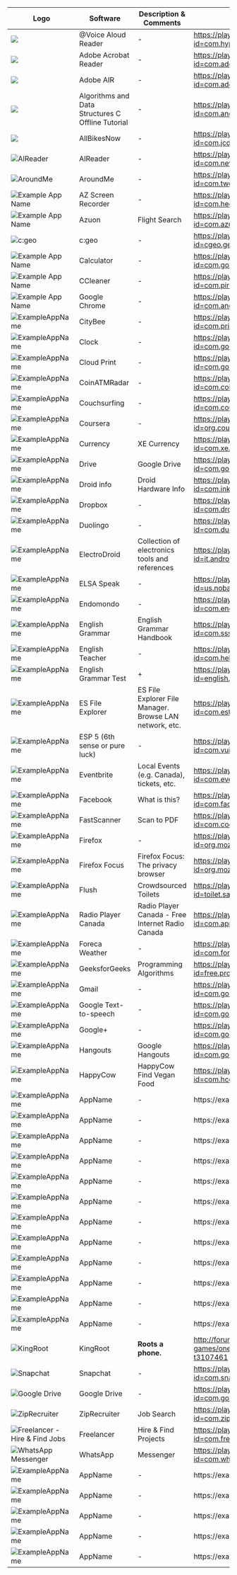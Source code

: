Logo | Software | Description & Comments | Url
------------ | ------------ | ------------- | -------------
![](https://lh6.ggpht.com/LP6ZbrckzcFBlPuH-CEkAWXgh8StKg-3M-a-bPB8Lo2KITpDP6VBahC7MSbD9Vx4VKU=w300 "") | @Voice Aloud Reader | - | https://play.google.com/store/apps/details?id=com.hyperionics.avar&hl=en
![](https://lh3.googleusercontent.com/k1vNtKXtkYmzT1YqEoJBF9-y8oiv7kCp3ldiwxgyNBlWCTgkUjElZCTG9S_8ClcFAN8R=w300 "") | Adobe Acrobat Reader | - | https://play.google.com/store/apps/details?id=com.adobe.reader&hl=en
![](https://lh3.googleusercontent.com/dRy9Pv-kKb3YSK5hwm7A2FsfDCpBjVnyjPvT7qsNiDP_drUP0lqxsCZg04kAQcHBuw=w300 "") | Adobe AIR | - | https://play.google.com/store/apps/details?id=com.adobe.air&hl=en
![](https://lh3.googleusercontent.com/3dvJqnc8hR9WFsjxjSN-dDXBiuk52lZAyrKiZM5jaaz3Jdk0wZ-YZIgzBergHxKMS3s=w300 "") | Algorithms and Data Structures C Offline Tutorial | - | https://play.google.com/store/apps/details?id=com.anees.algorithmsanddatastructures&hl=en
![](https://lh6.ggpht.com/K5l74O9_Ki0ibrho2jbUUjebS8XqFwksgQmvo2fSWZU0VbqBmTgyUG3goTyenOMJLrgv=w300 "") | AllBikesNow | - | https://play.google.com/store/apps/details?id=com.jcdecaux.allbikesnow&hl=en
![](https://exampleurloflogo "AlReader") | AlReader | - | https://play.google.com/store/apps/details?id=com.neverland.alreader
![](https://exampleurloflogo "AroundMe") | AroundMe | - | https://play.google.com/store/apps/details?id=com.tweakersoft.aroundme
![](https://exampleurloflogo "Example App Name") | AZ Screen Recorder | - | https://play.google.com/store/apps/details?id=com.hecorat.screenrecorder.free
![](https://exampleurloflogo "Example App Name") | Azuon | Flight Search | https://play.google.com/store/apps/details?id=com.azuon
![](https://exampleurloflogo "c:geo") | c:geo | - | https://play.google.com/store/apps/details?id=cgeo.geocaching
![](https://exampleurloflogo "Example App Name") | Calculator | - | https://play.google.com/store/apps/details?id=com.google.android.calculator
![](https://exampleurloflogo "Example App Name") | CCleaner | - | https://play.google.com/store/apps/details?id=com.piriform.ccleaner
![](https://exampleurloflogo "Example App Name") | Google Chrome | - | https://play.google.com/store/apps/details?id=com.android.chrome
![](https://exampleurloflogo "ExampleAppName") | CityBee | - | https://play.google.com/store/apps/details?id=com.primeleasing.citybee
![](https://exampleurloflogo "ExampleAppName") | Clock | - | https://play.google.com/store/apps/details?id=com.google.android.deskclock
![](https://exampleurloflogo "ExampleAppName") | Cloud Print | - | https://play.google.com/store/apps/details?id=com.google.android.apps.cloudprint
![](https://exampleurloflogo "ExampleAppName") | CoinATMRadar | - | https://play.google.com/store/apps/details?id=com.coinatmradar.android
![](https://exampleurloflogo "ExampleAppName") | Couchsurfing | - | https://play.google.com/store/apps/details?id=com.couchsurfing.mobile.android
![](https://exampleurloflogo "ExampleAppName") | Coursera | - | https://play.google.com/store/apps/details?id=org.coursera.android
![](https://exampleurloflogo "ExampleAppName") | Currency | XE Currency | https://play.google.com/store/apps/details?id=com.xe.currency
![](https://exampleurloflogo "ExampleAppName") | Drive | Google Drive | https://play.google.com/store/apps/details?id=com.google.android.apps.docs
![](https://exampleurloflogo "ExampleAppName") | Droid info | Droid Hardware Info | https://play.google.com/store/apps/details?id=com.inkwired.droidinfo
![](https://exampleurloflogo "ExampleAppName") | Dropbox | - | https://play.google.com/store/apps/details?id=com.dropbox.android
![](https://exampleurloflogo "ExampleAppName") | Duolingo | - | https://play.google.com/store/apps/details?id=com.duolingo
![](https://exampleurloflogo "ExampleAppName") | ElectroDroid | Collection of electronics tools and references | https://play.google.com/store/apps/details?id=it.android.demi.elettronica
![](https://exampleurloflogo "ExampleAppName") | ELSA Speak | - | https://play.google.com/store/apps/details?id=us.nobarriers.elsa
![](https://exampleurloflogo "ExampleAppName") | Endomondo | - | https://play.google.com/store/apps/details?id=com.endomondo.android
![](https://exampleurloflogo "ExampleAppName") | English Grammar | English Grammar Handbook | https://play.google.com/store/apps/details?id=com.ssstudio.grammarhandbook
![](https://exampleurloflogo "ExampleAppName") | English Teacher | - | https://play.google.com/store/apps/details?id=com.helloworld.englishteacher
![](https://exampleurloflogo "ExampleAppName") | English Grammar Test | + | https://play.google.com/store/apps/details?id=english.grammar.test.app
![](https://exampleurloflogo "ExampleAppName") | ES File Explorer | ES File Explorer File Manager. Browse LAN network, etc. | https://play.google.com/store/apps/details?id=com.estrongs.android.pop
![](https://exampleurloflogo "ExampleAppName") | ESP 5 (6th sense or pure luck) | - | https://play.google.com/store/apps/details?id=com.vuifahgames.esp5
![](https://exampleurloflogo "ExampleAppName") | Eventbrite | Local Events (e.g. Canada), tickets, etc. | https://play.google.com/store/apps/details?id=com.eventbrite.attendee
![](https://exampleurloflogo "ExampleAppName") | Facebook | What is this? | https://play.google.com/store/apps/details?id=com.facebook.katana
![](https://exampleurloflogo "ExampleAppName") | FastScanner | Scan to PDF | https://play.google.com/store/apps/details?id=com.coolmobilesolution.fastscannerfree
![](https://exampleurloflogo "ExampleAppName") | Firefox | - | https://play.google.com/store/apps/details?id=org.mozilla.firefox
![](https://exampleurloflogo "ExampleAppName") | Firefox Focus | Firefox Focus: The privacy browser | https://play.google.com/store/apps/details?id=org.mozilla.focus
![](https://exampleurloflogo "ExampleAppName") | Flush | Crowdsourced Toilets | https://play.google.com/store/apps/details?id=toilet.samruston.com.toilet
![](https://exampleurloflogo "ExampleAppName") | Radio Player Canada | Radio Player Canada - Free Internet Radio Canada | https://play.google.com/store/apps/details?id=com.appmind.radios.ca
![](https://exampleurloflogo "ExampleAppName") | Foreca Weather | - | https://play.google.com/store/apps/details?id=com.foreca.android.weather
![](https://exampleurloflogo "ExampleAppName") | GeeksforGeeks | Programming Algorithms | https://play.google.com/store/apps/details?id=free.programming.programming
![](https://exampleurloflogo "ExampleAppName") | Gmail | - | https://play.google.com/store/apps/details?id=com.google.android.gm
![](https://exampleurloflogo "ExampleAppName") | Google Text-to-speech | - | https://play.google.com/store/apps/details?id=com.google.android.tts
![](https://exampleurloflogo "ExampleAppName") | Google+ | - | https://play.google.com/store/apps/details?id=com.google.android.apps.plus
![](https://exampleurloflogo "ExampleAppName") | Hangouts | Google Hangouts | https://play.google.com/store/apps/details?id=com.google.android.talk
![](https://exampleurloflogo "ExampleAppName") | HappyCow | HappyCow Find Vegan Food | https://play.google.com/store/apps/details?id=com.hcceg.veg.compassionfree
![](https://exampleurloflogo "ExampleAppName") | AppName | - | https://exampleurltodownload
![](https://exampleurloflogo "ExampleAppName") | AppName | - | https://exampleurltodownload
![](https://exampleurloflogo "ExampleAppName") | AppName | - | https://exampleurltodownload
![](https://exampleurloflogo "ExampleAppName") | AppName | - | https://exampleurltodownload
![](https://exampleurloflogo "ExampleAppName") | AppName | - | https://exampleurltodownload
![](https://exampleurloflogo "ExampleAppName") | AppName | - | https://exampleurltodownload
![](https://exampleurloflogo "ExampleAppName") | AppName | - | https://exampleurltodownload
![](https://exampleurloflogo "ExampleAppName") | AppName | - | https://exampleurltodownload
![](https://exampleurloflogo "ExampleAppName") | AppName | - | https://exampleurltodownload
![](https://exampleurloflogo "ExampleAppName") | AppName | - | https://exampleurltodownload
![](https://exampleurloflogo "ExampleAppName") | AppName | - | https://exampleurltodownload
![](https://exampleurloflogo "ExampleAppName") | AppName | - | https://exampleurltodownload
![](https://img.utdstc.com/icons/256/kingroot-android.png "KingRoot") | KingRoot | **Roots a phone.** | http://forum.xda-developers.com/android/apps-games/one-click-root-tool-android-2-x-5-0-t3107461
![](https://lh4.ggpht.com/vdK_CsMSsJoYvJpYgaj91fiJ1T8rnSHHbXL0Em378kQaaf_BGyvUek2aU9z2qbxJCAFV=w300-rw "Snapchat") | Snapchat | - | https://play.google.com/store/apps/details?id=com.snapchat.android
![](https://lh6.ggpht.com/k7Z4J1IIXXJnC2NRnFfJNlkn7kZge4Zx-Yv5uqYf4222tx74wXDzW24OvOxlcpw0KcQ=w300-rw "Google Drive") | Google Drive | - | https://play.google.com/store/apps/details?id=com.google.android.apps.docs
![](https://lh3.googleusercontent.com/anoS3ctKg2hCMiI90vTKnTtywX9yMrdJHtYItZd1Lyyxx37pH6Olc15AInquhkIV73o=w300-rw "ZipRecruiter") | ZipRecruiter | Job Search | https://play.google.com/store/apps/details?id=com.ziprecruiter.android.release
![](https://lh3.googleusercontent.com/xPgG18R6w5DejxQDGTPPdWPnT1uAdowsaQHtdFtbugRTaXsZTzehQwFTor7RHDj1HQxG=w300-rw "Freelancer - Hire & Find Jobs") | Freelancer | Hire & Find Projects | https://play.google.com/store/apps/details?id=com.freelancer.android.messenger
![](https://lh6.ggpht.com/mp86vbELnqLi2FzvhiKdPX31_oiTRLNyeK8x4IIrbF5eD1D5RdnVwjQP0hwMNR_JdA=w300-rw "WhatsApp Messenger") | WhatsApp | Messenger | https://play.google.com/store/apps/details?id=com.whatsapp
![](https://exampleurloflogo "ExampleAppName") | AppName | - | https://exampleurltodownload
![](https://exampleurloflogo "ExampleAppName") | AppName | - | https://exampleurltodownload
![](https://exampleurloflogo "ExampleAppName") | AppName | - | https://exampleurltodownload
![](https://exampleurloflogo "ExampleAppName") | AppName | - | https://exampleurltodownload
![](https://exampleurloflogo "ExampleAppName") | AppName | - | https://exampleurltodownload
